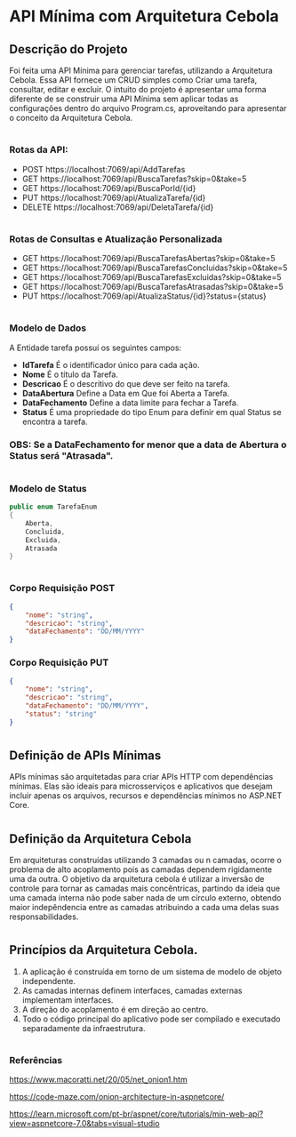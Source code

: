# API Mínima com Arquitetura Cebola
## Descrição do Projeto
Foi feita uma API Mínima para gerenciar tarefas, utilizando a Arquitetura Cebola. Essa API fornece um CRUD simples como
Criar uma tarefa, consultar, editar e excluir. O intuito do projeto é apresentar uma forma diferente de se construir uma API Mínima
sem aplicar todas as configurações dentro do arquivo Program.cs, aproveitando para apresentar o conceito da Arquitetura Cebola.

#
### Rotas da API:
+ POST https://localhost:7069/api/AddTarefas
+ GET https://localhost:7069/api/BuscaTarefas?skip=0&take=5
+ GET https://localhost:7069/api/BuscaPorId/{id}
+ PUT https://localhost:7069/api/AtualizaTarefa/{id}
+ DELETE https://localhost:7069/api/DeletaTarefa/{id}

#
### Rotas de Consultas e Atualização Personalizada
+ GET https://localhost:7069/api/BuscaTarefasAbertas?skip=0&take=5
+ GET https://localhost:7069/api/BuscaTarefasConcluidas?skip=0&take=5
+ GET https://localhost:7069/api/BuscaTarefasExcluidas?skip=0&take=5
+ GET https://localhost:7069/api/BuscaTarefasAtrasadas?skip=0&take=5
+ PUT https://localhost:7069/api/AtualizaStatus/{id}?status={status}

#
### Modelo de Dados
A Entidade tarefa possuí os seguintes campos:
+ __IdTarefa__ É o identificador único para cada ação.
+ __Nome__ É o título da Tarefa.
+ __Descricao__ É o descritivo do que deve ser feito na tarefa.
+ __DataAbertura__ Define a Data em Que foi Aberta a Tarefa.
+ __DataFechamento__ Define a data limite para fechar a Tarefa.
+ __Status__ É uma propriedade do tipo Enum para definir em qual Status se encontra a tarefa.
### OBS: Se a DataFechamento for menor que a data de Abertura o Status será "Atrasada".
#
### Modelo de Status
```C#
public enum TarefaEnum
{
    Aberta,
    Concluida,
    Excluida,
    Atrasada
}
```
#
### Corpo Requisição POST
```json
{
    "nome": "string",
    "descricao": "string",
    "dataFechamento": "DD/MM/YYYY"
}
```
### Corpo Requisição PUT
```json
{
    "nome": "string",
    "descricao": "string",
    "dataFechamento": "DD/MM/YYYY",
    "status": "string"
}
```

#
## Definição de APIs Mínimas
APIs mínimas são arquitetadas para criar APIs HTTP com dependências mínimas. 
Elas são ideais para microsserviços e aplicativos que desejam incluir apenas os arquivos, recursos e dependências mínimos no ASP.NET Core.

#
## Definição da Arquitetura Cebola
Em arquiteturas construídas utilizando 3 camadas ou n camadas, ocorre o problema de alto acoplamento pois as camadas dependem rigidamente uma da outra.
O objetivo da arquitetura cebola é utilizar a inversão de controle para tornar as camadas mais concêntricas, partindo da ideia que uma camada interna não pode saber
nada de um círculo externo, obtendo maior indepêndencia entre as camadas atribuindo a cada uma delas suas responsabilidades.

#
## Princípios da Arquitetura Cebola.

1. A aplicação é construída em torno de um sistema de modelo de objeto independente.
2. As camadas internas definem interfaces, camadas externas implementam interfaces.
3. A direção do acoplamento é em direção ao centro.
4. Todo o código principal do aplicativo pode ser compilado e executado separadamente da
infraestrutura.

#
### Referências
https://www.macoratti.net/20/05/net_onion1.htm

https://code-maze.com/onion-architecture-in-aspnetcore/

https://learn.microsoft.com/pt-br/aspnet/core/tutorials/min-web-api?view=aspnetcore-7.0&tabs=visual-studio

